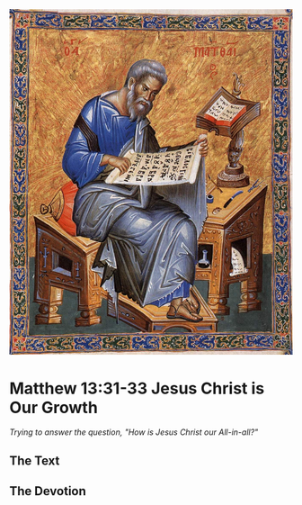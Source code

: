 <img class="intro-right" src="../images/art-matthew.jpg">

# Matthew 13:31-33 Jesus Christ is Our Growth

*Trying to answer the question, "How is Jesus Christ our All-in-all?"*

## The Text

## The Devotion